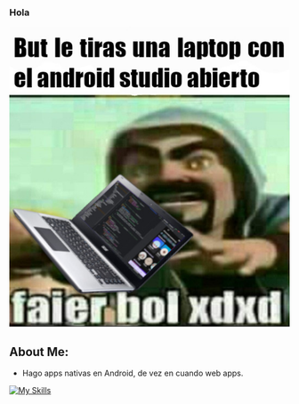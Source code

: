 ### Hola

![but](https://github.com/ThePowerdinoDeluxe990/ThePowerdinoDeluxe990/blob/main/Mimomobuenoesdefinitivo.jpeg?raw=true)
## About Me:
* Hago apps nativas en Android, de vez en cuando web apps.


[![My Skills](https://skillicons.dev/icons?i=androidstudio,idea,vscode,git,windows)](https://skillicons.dev)







